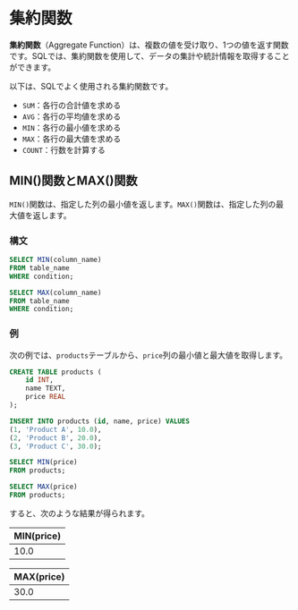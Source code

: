 # 集約関数

**集約関数**（Aggregate Function）は、複数の値を受け取り、1つの値を返す関数です。SQLでは、集約関数を使用して、データの集計や統計情報を取得することができます。

以下は、SQLでよく使用される集約関数です。
- `SUM`：各行の合計値を求める
- `AVG`：各行の平均値を求める
- `MIN`：各行の最小値を求める
- `MAX`：各行の最大値を求める
- `COUNT`：行数を計算する

## MIN()関数とMAX()関数

`MIN()`関数は、指定した列の最小値を返します。`MAX()`関数は、指定した列の最大値を返します。

### 構文

```sql
SELECT MIN(column_name)
FROM table_name
WHERE condition;
```


```sql
SELECT MAX(column_name)
FROM table_name
WHERE condition;
```

### 例

次の例では、`products`テーブルから、`price`列の最小値と最大値を取得します。

```sql
CREATE TABLE products (
    id INT,
    name TEXT,
    price REAL
);

INSERT INTO products (id, name, price) VALUES
(1, 'Product A', 10.0),
(2, 'Product B', 20.0),
(3, 'Product C', 30.0);

SELECT MIN(price)
FROM products;

SELECT MAX(price)
FROM products;
```

すると、次のような結果が得られます。

| MIN(price) |
| ---------- |
| 10.0       |

| MAX(price) |
| ---------- |
| 30.0       |

